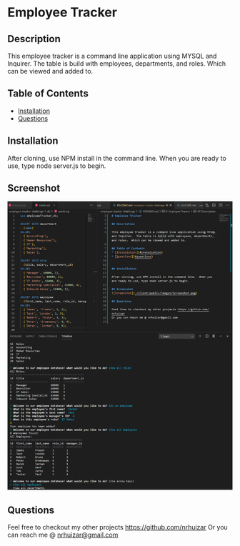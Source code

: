 # Employee Tracker

## Description

This employee tracker is a command line application using MYSQL and Inquirer.  The table is build with employees, departments, and roles.  Which can be viewed and added to.

## Table of Contents
* [Installation](#installation)
* [Questions](#questions)


## Installation

After cloning, use NPM install in the command line.  When you are ready to use, type node server.js to begin. 

## Screenshot
![Screenshot](./assets/Screenshot.png)

## Questions  

Feel free to checkout my other projects https://github.com/nrhuizar
Or you can reach me @ nrhuizar@gmail.com
